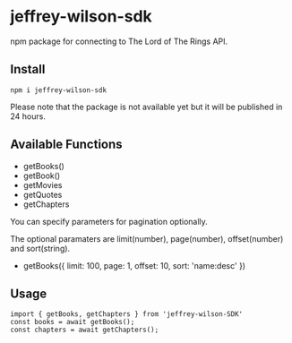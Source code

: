 # jeffrey-wilson-sdk
npm package for connecting to The Lord of The Rings API.

## Install
```
npm i jeffrey-wilson-sdk
```
Please note that the package is not available yet but it will be published in 24 hours.

## Available Functions
* getBooks()
* getBook()
* getMovies
* getQuotes
* getChapters
  
You can specify parameters for pagination optionally.

The optional paramaters are limit(number), page(number), offset(number) and sort(string).
* getBooks({ limit: 100, page: 1, offset: 10, sort: 'name:desc' })

## Usage
```
import { getBooks, getChapters } from 'jeffrey-wilson-SDK'
const books = await getBooks();
const chapters = await getChapters();
```
